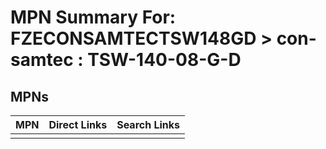 



# MPN Summary For: FZECONSAMTECTSW148GD > con-samtec : TSW-140-08-G-D

## MPNs
  

|MPN|Direct Links|Search Links|
| :--- | :--- | :--- |
||||
